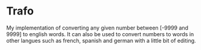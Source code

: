 # Trafo
My implementation of converting any given number between [-9999 and 9999] to english words. It can also be used to convert numbers to words in other langues such as french, spanish and german with a little bit of editing.

